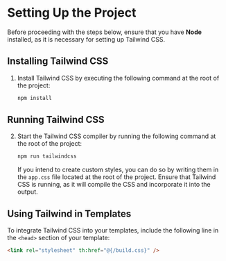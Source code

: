 # Setting Up the Project

Before proceeding with the steps below, ensure that you have **Node** installed, as it is necessary for setting up Tailwind CSS.

## Installing Tailwind CSS

1. Install Tailwind CSS by executing the following command at the root of the project:

    ```bash
    npm install
    ```

## Running Tailwind CSS

2. Start the Tailwind CSS compiler by running the following command at the root of the project:

    ```bash
    npm run tailwindcss
    ```

   If you intend to create custom styles, you can do so by writing them in the `app.css` file located at the root of the project. Ensure that Tailwind CSS is running, as it will compile the CSS and incorporate it into the output.

## Using Tailwind in Templates

To integrate Tailwind CSS into your templates, include the following line in the `<head>` section of your template:

```html
<link rel="stylesheet" th:href="@{/build.css}" />
